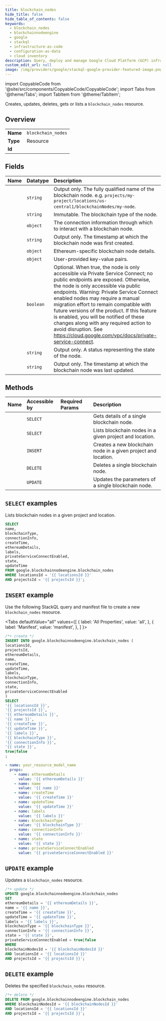 ```yaml
---
title: blockchain_nodes
hide_title: false
hide_table_of_contents: false
keywords:
  - blockchain_nodes
  - blockchainnodeengine
  - google
  - stackql
  - infrastructure-as-code
  - configuration-as-data
  - cloud inventory
description: Query, deploy and manage Google Cloud Platform (GCP) infrastructure and resources using SQL
custom_edit_url: null
image: /img/providers/google/stackql-google-provider-featured-image.png
---
```


import CopyableCode from '@site/src/components/CopyableCode/CopyableCode';
import Tabs from '@theme/Tabs';
import TabItem from '@theme/TabItem';

Creates, updates, deletes, gets or lists a <code>blockchain_nodes</code> resource.

## Overview
<table><tbody>
<tr><td><b>Name</b></td><td><code>blockchain_nodes</code></td></tr>
<tr><td><b>Type</b></td><td>Resource</td></tr>
<tr><td><b>Id</b></td><td><CopyableCode code="google.blockchainnodeengine.blockchain_nodes" /></td></tr>
</tbody></table>

## Fields
| Name | Datatype | Description |
|:-----|:---------|:------------|
| <CopyableCode code="name" /> | `string` | Output only. The fully qualified name of the blockchain node. e.g. `projects/my-project/locations/us-central1/blockchainNodes/my-node`. |
| <CopyableCode code="blockchainType" /> | `string` | Immutable. The blockchain type of the node. |
| <CopyableCode code="connectionInfo" /> | `object` | The connection information through which to interact with a blockchain node. |
| <CopyableCode code="createTime" /> | `string` | Output only. The timestamp at which the blockchain node was first created. |
| <CopyableCode code="ethereumDetails" /> | `object` | Ethereum-specific blockchain node details. |
| <CopyableCode code="labels" /> | `object` | User-provided key-value pairs. |
| <CopyableCode code="privateServiceConnectEnabled" /> | `boolean` | Optional. When true, the node is only accessible via Private Service Connect; no public endpoints are exposed. Otherwise, the node is only accessible via public endpoints. Warning: Private Service Connect enabled nodes may require a manual migration effort to remain compatible with future versions of the product. If this feature is enabled, you will be notified of these changes along with any required action to avoid disruption. See https://cloud.google.com/vpc/docs/private-service-connect. |
| <CopyableCode code="state" /> | `string` | Output only. A status representing the state of the node. |
| <CopyableCode code="updateTime" /> | `string` | Output only. The timestamp at which the blockchain node was last updated. |

## Methods
| Name | Accessible by | Required Params | Description |
|:-----|:--------------|:----------------|:------------|
| <CopyableCode code="get" /> | `SELECT` | <CopyableCode code="blockchainNodesId, locationsId, projectsId" /> | Gets details of a single blockchain node. |
| <CopyableCode code="list" /> | `SELECT` | <CopyableCode code="locationsId, projectsId" /> | Lists blockchain nodes in a given project and location. |
| <CopyableCode code="create" /> | `INSERT` | <CopyableCode code="locationsId, projectsId" /> | Creates a new blockchain node in a given project and location. |
| <CopyableCode code="delete" /> | `DELETE` | <CopyableCode code="blockchainNodesId, locationsId, projectsId" /> | Deletes a single blockchain node. |
| <CopyableCode code="patch" /> | `UPDATE` | <CopyableCode code="blockchainNodesId, locationsId, projectsId" /> | Updates the parameters of a single blockchain node. |

## `SELECT` examples

Lists blockchain nodes in a given project and location.

```sql
SELECT
name,
blockchainType,
connectionInfo,
createTime,
ethereumDetails,
labels,
privateServiceConnectEnabled,
state,
updateTime
FROM google.blockchainnodeengine.blockchain_nodes
WHERE locationsId = '{{ locationsId }}'
AND projectsId = '{{ projectsId }}'; 
```

## `INSERT` example

Use the following StackQL query and manifest file to create a new <code>blockchain_nodes</code> resource.

<Tabs
    defaultValue="all"
    values={[
        { label: 'All Properties', value: 'all', },
        { label: 'Manifest', value: 'manifest', },
    ]
}>
<TabItem value="all">

```sql
/*+ create */
INSERT INTO google.blockchainnodeengine.blockchain_nodes (
locationsId,
projectsId,
ethereumDetails,
name,
createTime,
updateTime,
labels,
blockchainType,
connectionInfo,
state,
privateServiceConnectEnabled
)
SELECT 
'{{ locationsId }}',
'{{ projectsId }}',
'{{ ethereumDetails }}',
'{{ name }}',
'{{ createTime }}',
'{{ updateTime }}',
'{{ labels }}',
'{{ blockchainType }}',
'{{ connectionInfo }}',
'{{ state }}',
true|false
;
```
</TabItem>
<TabItem value="manifest">

```yaml
- name: your_resource_model_name
  props:
    - name: ethereumDetails
      value: '{{ ethereumDetails }}'
    - name: name
      value: '{{ name }}'
    - name: createTime
      value: '{{ createTime }}'
    - name: updateTime
      value: '{{ updateTime }}'
    - name: labels
      value: '{{ labels }}'
    - name: blockchainType
      value: '{{ blockchainType }}'
    - name: connectionInfo
      value: '{{ connectionInfo }}'
    - name: state
      value: '{{ state }}'
    - name: privateServiceConnectEnabled
      value: '{{ privateServiceConnectEnabled }}'

```
</TabItem>
</Tabs>

## `UPDATE` example

Updates a <code>blockchain_nodes</code> resource.

```sql
/*+ update */
UPDATE google.blockchainnodeengine.blockchain_nodes
SET 
ethereumDetails = '{{ ethereumDetails }}',
name = '{{ name }}',
createTime = '{{ createTime }}',
updateTime = '{{ updateTime }}',
labels = '{{ labels }}',
blockchainType = '{{ blockchainType }}',
connectionInfo = '{{ connectionInfo }}',
state = '{{ state }}',
privateServiceConnectEnabled = true|false
WHERE 
blockchainNodesId = '{{ blockchainNodesId }}'
AND locationsId = '{{ locationsId }}'
AND projectsId = '{{ projectsId }}';
```

## `DELETE` example

Deletes the specified <code>blockchain_nodes</code> resource.

```sql
/*+ delete */
DELETE FROM google.blockchainnodeengine.blockchain_nodes
WHERE blockchainNodesId = '{{ blockchainNodesId }}'
AND locationsId = '{{ locationsId }}'
AND projectsId = '{{ projectsId }}';
```
